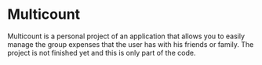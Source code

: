 # Multicount
Multicount is a personal project of an application that allows you to easily manage the group expenses that the user has with his friends or family. The project is not finished yet and this is only part of the code.
